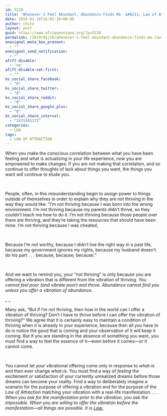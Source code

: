 ```yaml
---
id: 5238
title: 'Whenever I Feel Abundant, Abundance Finds Me  &#8211; Law of Attraction'
date: 2019-01-16T16:02:16+00:00
author: chito
layout: post
guid: https://www.afriqueunique.org/?p=5238
permalink: /2019/01/16/whenever-i-feel-abundant-abundance-finds-me-law-of-attraction/
onesignal_meta_box_present:
  - ""
onesignal_send_notification:
  - ""
afift-disable:
  - 'no'
afift-disable-set-first:
  - ""
bs_social_share_facebook:
  - "0"
bs_social_share_twitter:
  - "0"
bs_social_share_reddit:
  - "0"
bs_social_share_google_plus:
  - "0"
bs_social_share_interval:
  - "1571341172"
categories:
  - LOA
tags:
  - LAW OF ATTRACTION
---
```

When you make the conscious correlation between what you have been feeling and what is actualizing in your life experience, now you are empowered to make changes. If you are not making that correlation, and so continue to offer thoughts of lack about things you want, the things you want will continue to elude you.

&nbsp;

People, often, in this misunderstanding begin to assign power to things outside of themselves in order to explain why they are not thriving in the way they would like: “I’m not thriving because I was born into the wrong environment. I’m not thriving because my parents didn’t thrive, so they couldn’t teach me how to do it. I’m not thriving because those people over there are thriving, and they’re taking the resources that should have been mine. I’m not thriving because I was cheated,

&nbsp;

Because I’m not worthy, because I didn’t live the right way in a past life, because my government ignores my rights, because my husband doesn’t do his part . . . because, because, because.”

&nbsp;

And we want to remind you, your “not thriving” is only because you are offering a vibration that is different from the vibration of thriving. _You cannot feel poor (and vibrate poor) and thrive. Abundance cannot find you unless you offer a vibration of abundance._

_ _

Many ask, “But if I’m not thriving, then how in the world can I offer a vibration of thriving? Don’t I have to thrive before I can offer the vibration of thriving?” We agree that it is certainly easy to maintain a condition of thriving when it is already in your experience, because then all you have to do is notice the good that is coming and your observation of it will keep it coming. But if you are standing in the absence of something you want, you must find a way to feel the essence of it—even before it comes—or it cannot come.

&nbsp;

You cannot let your vibrational offering come only in response to _what-is_ and then ever change _what-is._ You must find a way of _feeling_ the excitement or satisfaction of your currently unrealized dreams before those dreams can become your reality. Find a way to deliberately imagine a scenario for the purpose of offering a vibration and for the purpose of the _Law of Attraction_ matching your vibration with a real-life manifestation. . . . _When you ask for the manifestation prior to the vibration, you ask the impossible. When you are willing to offer the vibration before the manifestation—all things are possible. It is <u>Law.</u>_